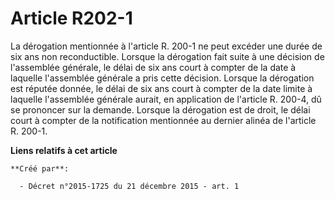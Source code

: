 # Article R202-1

La dérogation mentionnée à l'article R. 200-1 ne peut excéder une durée de six ans non reconductible. Lorsque la dérogation
fait suite à une décision de l'assemblée générale, le délai de six ans court à compter de la date à laquelle l'assemblée
générale a pris cette décision. Lorsque la dérogation est réputée donnée, le délai de six ans court à compter de la date
limite à laquelle l'assemblée générale aurait, en application de l'article R. 200-4, dû se prononcer sur la demande. Lorsque
la dérogation est de droit, le délai court à compter de la notification mentionnée au dernier alinéa de l'article R. 200-1.

**Liens relatifs à cet article**

	**Créé par**:

	  - Décret n°2015-1725 du 21 décembre 2015 - art. 1
